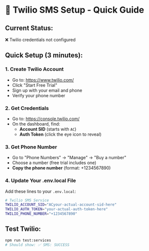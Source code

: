 # 📱 Twilio SMS Setup - Quick Guide

## **Current Status:**
❌ Twilio credentials not configured

## **Quick Setup (3 minutes):**

### **1. Create Twilio Account**
- Go to: https://www.twilio.com/
- Click "Start Free Trial"
- Sign up with your email and phone
- Verify your phone number

### **2. Get Credentials**
- Go to: https://console.twilio.com/
- On the dashboard, find:
  - **Account SID** (starts with `AC`)
  - **Auth Token** (click the eye icon to reveal)

### **3. Get Phone Number**
- Go to "Phone Numbers" → "Manage" → "Buy a number"
- Choose a number (free trial includes one)
- **Copy the phone number** (format: +1234567890)

### **4. Update Your .env.local File**
Add these lines to your `.env.local`:

```bash
# Twilio SMS Service
TWILIO_ACCOUNT_SID="ACyour-actual-account-sid-here"
TWILIO_AUTH_TOKEN="your-actual-auth-token-here"
TWILIO_PHONE_NUMBER="+1234567890"
```

## **Test Twilio:**
```bash
npm run test:services
# Should show: ✅ SMS: SUCCESS
```

